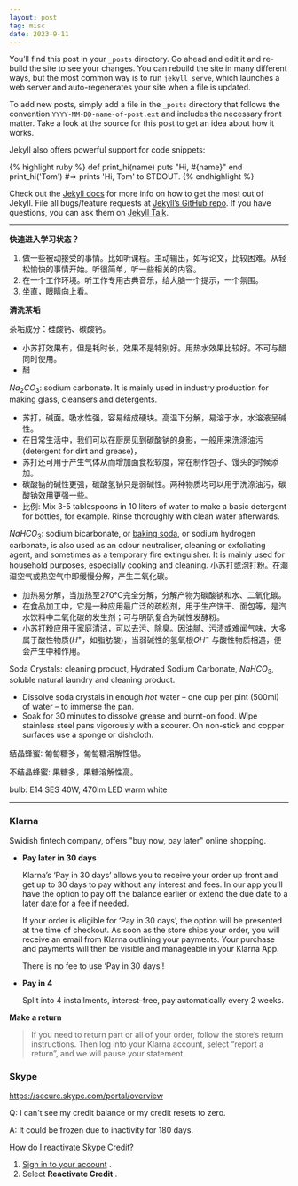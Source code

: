 ```yaml
---
layout: post
tag: misc
date: 2023-9-11
---
```

You’ll find this post in your `_posts` directory. Go ahead and edit it and re-build the site to see your changes. You can rebuild the site in many different ways, but the most common way is to run `jekyll serve`, which launches a web server and auto-regenerates your site when a file is updated.

To add new posts, simply add a file in the `_posts` directory that follows the convention `YYYY-MM-DD-name-of-post.ext` and includes the necessary front matter. Take a look at the source for this post to get an idea about how it works.

Jekyll also offers powerful support for code snippets:

{% highlight ruby %}
def print_hi(name)
  puts "Hi, #{name}"
end
print_hi('Tom')
#=> prints 'Hi, Tom' to STDOUT.
{% endhighlight %}

Check out the [Jekyll docs][jekyll-docs] for more info on how to get the most out of Jekyll. File all bugs/feature requests at [Jekyll’s GitHub repo][jekyll-gh]. If you have questions, you can ask them on [Jekyll Talk][jekyll-talk].

___

**快速进入学习状态？**

1.   做一些被动接受的事情。比如听课程。主动输出，如写论文，比较困难。从轻松愉快的事情开始。听很简单，听一些相关的内容。
2.   在一个工作环境。听工作专用古典音乐，给大脑一个提示，一个氛围。
3.   坐直，眼睛向上看。



**清洗茶垢**

茶垢成分：硅酸钙、碳酸钙。

- 小苏打效果有，但是耗时长，效果不是特别好。用热水效果比较好。不可与醋同时使用。
- 醋 



$Na_2CO_3$: sodium carbonate. It is mainly used in industry production for making glass, cleansers and detergents. 
- 苏打，碱面。吸水性强，容易结成硬块。高温下分解，易溶于水，水溶液呈碱性。
- 在日常生活中，我们可以在厨房见到碳酸钠的身影，一般用来洗涤油污 (detergent for dirt and grease)，
- 苏打还可用于产生气体从而增加面食松软度，常在制作包子、馒头的时候添加。
- 碳酸钠的碱性更强，碳酸氢钠只是弱碱性。两种物质均可以用于洗涤油污，碳酸钠效用更强一些。
- 比例: Mix 3-5 tablespoons in 10 liters of water to make a basic detergent for bottles, for example. Rinse thoroughly with clean water afterwards.

$NaHCO_3$: sodium bicarbonate, or <u>baking soda</u>, or sodium hydrogen carbonate, is also used as an odour neutraliser, cleaning or exfoliating agent, and sometimes as a temporary fire extinguisher. It is mainly used for household purposes, especially cooking and cleaning. 小苏打或泡打粉。在潮湿空气或热空气中即缓慢分解，产生二氧化碳。

- 加热易分解，当加热至270℃完全分解，分解产物为碳酸钠和水、二氧化碳。
- 在食品加工中，它是一种应用最广泛的疏松剂，用于生产饼干、面包等，是汽水饮料中二氧化碳的发生剂；可与明矾复合为碱性发酵粉。
- 小苏打粉应用于家庭清洁，可以去污、除臭。因油腻、污渍或难闻气味，大多属于酸性物质($H^+$，如脂肪酸)，当弱碱性的氢氧根$OH^{-}$ 与酸性物质相遇，便会产生中和作用。

Soda Crystals: cleaning product, Hydrated Sodium Carbonate, $NaHCO_3$, soluble natural laundry and cleaning product.

- Dissolve soda crystals in enough *hot* water – one cup per pint (500ml) of water – to immerse the pan. 
- Soak for 30 minutes to dissolve grease and burnt-on food. Wipe stainless steel pans vigorously with a scourer. On non-stick and copper surfaces use a sponge or dishcloth.





结晶蜂蜜: 葡萄糖多，葡萄糖溶解性低。

不结晶蜂蜜: 果糖多，果糖溶解性高。



bulb: E14 SES 40W, 470lm LED warm white



___

### Klarna

Swidish fintech company, offers "buy now, pay later" online shopping.

- **Pay later in 30 days**

  Klarna’s ‘Pay in 30 days’ allows you to receive your order up front and get up to 30 days to pay without any interest and fees. In our app you’ll have the option to pay off the balance earlier or extend the due date to a later date for a fee if needed.

  If your order is eligible for ‘Pay in 30 days’, the option will be presented at the time of checkout. As soon as the store ships your order, you will receive an email from Klarna outlining your payments. Your purchase and payments will then be visible and manageable in your Klarna App. 

  There is no fee to use ‘Pay in 30 days’!

- **Pay in 4**

  Split into 4 installments, interest-free, pay automatically every 2 weeks.

**Make a return**

> If you need to return part or all of your order, follow the store’s return instructions. Then log into your Klarna account, select “report a return”, and we will pause your statement.





### Skype

<https://secure.skype.com/portal/overview>

Q: I can't see my credit balance or my credit resets to zero.

A: It could be frozen due to inactivity for 180 days.



How do I reactivate Skype Credit?

1. [Sign in to your account](https://secure.skype.com/portal/settings/credit/reactivate) .
2. Select **Reactivate Credit** .







[jekyll-docs]: http://jekyllrb.com/docs/home
[jekyll-gh]:   https://github.com/jekyll/jekyll
[jekyll-talk]: https://talk.jekyllrb.com/

